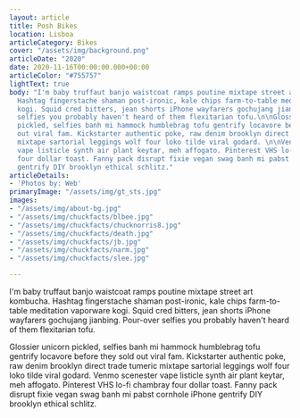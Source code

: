 ```yaml
---
layout: article
title: Posh Bikes
location: Lisboa
articleCategory: Bikes
cover: "/assets/img/background.png"
articleDate: "2020"
date: 2020-11-16T00:00:00.000+00:00
articleColor: "#755757"
lightText: true
body: "I'm baby truffaut banjo waistcoat ramps poutine mixtape street art kombucha.
  Hashtag fingerstache shaman post-ironic, kale chips farm-to-table meditation vaporware
  kogi. Squid cred bitters, jean shorts iPhone wayfarers gochujang jianbing. Pour-over
  selfies you probably haven't heard of them flexitarian tofu.\n\nGlossier unicorn
  pickled, selfies banh mi hammock humblebrag tofu gentrify locavore before they sold
  out viral fam. Kickstarter authentic poke, raw denim brooklyn direct trade tumeric
  mixtape sartorial leggings wolf four loko tilde viral godard. \n\nVenmo scenester
  vape listicle synth air plant keytar, meh affogato. Pinterest VHS lo-fi chambray
  four dollar toast. Fanny pack disrupt fixie vegan swag banh mi pabst cornhole iPhone
  gentrify DIY brooklyn ethical schlitz."
articleDetails:
- 'Photos by: Web'
primaryImage: "/assets/img/gt_sts.jpg"
images:
- "/assets/img/about-bg.jpg"
- "/assets/img/chuckfacts/blbee.jpg"
- "/assets/img/chuckfacts/chucknorris8.jpg"
- "/assets/img/chuckfacts/death.jpg"
- "/assets/img/chuckfacts/jb.jpg"
- "/assets/img/chuckfacts/narm.jpg"
- "/assets/img/chuckfacts/slee.jpg"

---
```

I'm baby truffaut banjo waistcoat ramps poutine mixtape street art kombucha. Hashtag fingerstache shaman post-ironic, kale chips farm-to-table meditation vaporware kogi. Squid cred bitters, jean shorts iPhone wayfarers gochujang jianbing. Pour-over selfies you probably haven't heard of them flexitarian tofu.

  
 Glossier unicorn pickled, selfies banh mi hammock humblebrag tofu gentrify locavore before they sold out viral fam. Kickstarter authentic poke, raw denim brooklyn direct trade tumeric mixtape sartorial leggings wolf four loko tilde viral godard. Venmo scenester vape listicle synth air plant keytar, meh affogato. Pinterest VHS lo-fi chambray four dollar toast. Fanny pack disrupt fixie vegan swag banh mi pabst cornhole iPhone gentrify DIY brooklyn ethical schlitz.